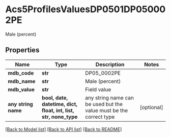 # Acs5ProfilesValuesDP0501DP050002PE

Male (percent)

## Properties
Name | Type | Description | Notes
------------ | ------------- | ------------- | -------------
**mdb_code** | **str** | DP05_0002PE | 
**mdb_name** | **str** | Male (percent) | 
**mdb_value** | **str** | Field value | 
**any string name** | **bool, date, datetime, dict, float, int, list, str, none_type** | any string name can be used but the value must be the correct type | [optional]

[[Back to Model list]](../README.md#documentation-for-models) [[Back to API list]](../README.md#documentation-for-api-endpoints) [[Back to README]](../README.md)



